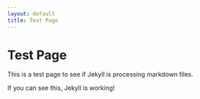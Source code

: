 ```yaml
---
layout: default
title: Test Page
---
```


# Test Page

This is a test page to see if Jekyll is processing markdown files.

If you can see this, Jekyll is working! 